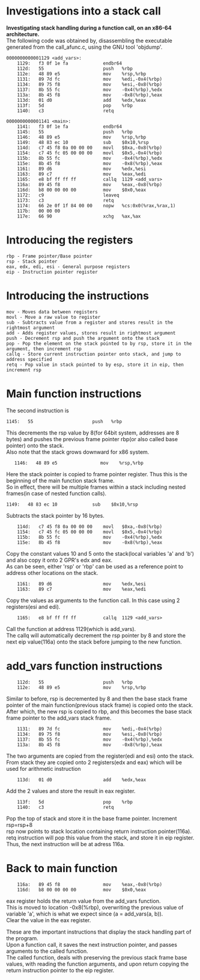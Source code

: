 # Investigations into a stack call

**Investigating stack handling during a function call, on an x86-64 architecture.** <br>
The following code was obtained by, disassembling the executable generated from the call\_afunc.c, using the GNU tool 'objdump'.
```
0000000000001129 <add_vars>:
    1129:	f3 0f 1e fa          	endbr64
    112d:	55                   	push   %rbp
    112e:	48 89 e5             	mov    %rsp,%rbp
    1131:	89 7d fc             	mov    %edi,-0x4(%rbp)
    1134:	89 75 f8             	mov    %esi,-0x8(%rbp)
    1137:	8b 55 fc             	mov    -0x4(%rbp),%edx
    113a:	8b 45 f8             	mov    -0x8(%rbp),%eax
    113d:	01 d0                	add    %edx,%eax
    113f:	5d                   	pop    %rbp
    1140:	c3                   	retq

0000000000001141 <main>:
    1141:	f3 0f 1e fa          	endbr64
    1145:	55                   	push   %rbp
    1146:	48 89 e5             	mov    %rsp,%rbp
    1149:	48 83 ec 10          	sub    $0x10,%rsp
    114d:	c7 45 f8 0a 00 00 00 	movl   $0xa,-0x8(%rbp)
    1154:	c7 45 fc 05 00 00 00 	movl   $0x5,-0x4(%rbp)
    115b:	8b 55 fc             	mov    -0x4(%rbp),%edx
    115e:	8b 45 f8             	mov    -0x8(%rbp),%eax
    1161:	89 d6                	mov    %edx,%esi
    1163:	89 c7                	mov    %eax,%edi
    1165:	e8 bf ff ff ff       	callq  1129 <add_vars>
    116a:	89 45 f8             	mov    %eax,-0x8(%rbp)
    116d:	b8 00 00 00 00       	mov    $0x0,%eax
    1172:	c9                   	leaveq
    1173:	c3                   	retq
    1174:	66 2e 0f 1f 84 00 00 	nopw   %cs:0x0(%rax,%rax,1)
    117b:	00 00 00
    117e:	66 90                	xchg   %ax,%ax
```

# Introducing the registers

```
rbp - Frame pointer/Base pointer
rsp - Stack pointer
eax, edx, edi, esi - General purpose registers
eip - Instruction pointer register
```

# Introducing the instructions
```
mov - Moves data between registers
movl - Move a raw value to register
sub - Subtracts value from a register and stores result in the rightmost argument
add - Adds register values, stores result in rightmost argument
push - Decrement rsp and push the argument onto the stack
pop - Pop the element on the stack pointed to by rsp, store it in the argument, then increment rsp 
callq - Store current instruction pointer onto stack, and jump to address specified
retq - Pop value in stack pointed to by esp, store it in eip, then increment rsp

```
# Main function instructions

The second instruction is 
```
1145:   55                      push   %rbp
```
This  decrements the rsp value by 8(for 64bit system, addresses are 8 bytes) and pushes the previous frame pointer rbp(or also called base pointer) onto the stack.<br>
Also note that the stack grows downward for x86 system. <br>

```
   1146:   48 89 e5                mov    %rsp,%rbp
```
Here the stack pointer is copied to frame pointer register. Thus this is the beginning of the main function stack frame. <br>
So in effect, there will be multiple frames within a stack including nested frames(in case of nested function calls).

```
1149:   48 83 ec 10             sub    $0x10,%rsp
```
Subtracts the stack pointer by 16 bytes.

```
    114d:	c7 45 f8 0a 00 00 00 	movl   $0xa,-0x8(%rbp)
    1154:	c7 45 fc 05 00 00 00 	movl   $0x5,-0x4(%rbp)
    115b:	8b 55 fc             	mov    -0x4(%rbp),%edx
    115e:	8b 45 f8             	mov    -0x8(%rbp),%eax

```
Copy the constant values 10 and 5 onto the stack(local variables 'a' and 'b') and also copy it onto 2 GPR's edx and eax. <br>
As can be seen, either 'rsp' or 'rbp' can be used as a reference point to address other locations on the stack. 

```
    1161:	89 d6                	mov    %edx,%esi
    1163:	89 c7                	mov    %eax,%edi
```
Copy the values as arguments to the function call. In this case using 2 registers(esi and edi).

```
    1165:	e8 bf ff ff ff       	callq  1129 <add_vars>
```
Call the function at address 1129(which is add\_vars). <br>
The callq will automatically decrement the rsp pointer by 8 and store the next eip value(116a) onto the stack before jumping to the new function.

# add\_vars function instructions

```
    112d:	55                   	push   %rbp
    112e:	48 89 e5             	mov    %rsp,%rbp
```
Similar to before, rsp is decremented by 8 and then the base stack frame pointer of the main function(previous stack frame) is copied onto the stack.<br>
After which, the new rsp is copied to rbp, and this becomes the base stack frame pointer to the add\_vars stack frame.

```
    1131:	89 7d fc             	mov    %edi,-0x4(%rbp)
    1134:	89 75 f8             	mov    %esi,-0x8(%rbp)
    1137:	8b 55 fc             	mov    -0x4(%rbp),%edx
    113a:	8b 45 f8             	mov    -0x8(%rbp),%eax
```
The two arguments are copied from the register(edi and esi) onto the stack. <br>
From stack they are copied onto 2 registers(edx and eax) which will be used for arithmetic instruction

```
    113d:	01 d0                	add    %edx,%eax
```
Add the 2 values and store the result in eax register.
```
    113f:	5d                   	pop    %rbp
    1140:	c3                   	retq
```
Pop the top of stack and store it in the base frame pointer. Increment rsp=rsp+8 <br>
rsp now points to stack location containing return instruction pointer(116a). <br>
retq instruction will pop this value from the stack, and store it in eip register.  <br>
Thus, the next instruction will be at adress 116a.

# Back to main function
```
    116a:	89 45 f8             	mov    %eax,-0x8(%rbp)
    116d:	b8 00 00 00 00       	mov    $0x0,%eax
```
eax register holds the return value from the add\_vars function. <br>
This is moved to location -0x8(%rbp), overwriting the previous value of variable 'a', which is what we expect since (a = add\_vars(a, b)). <br>
Clear the value in the eax register. <br>

These are the important instructions that display the stack handling part of the program. <br>
Upon a function call, it saves the next instruction pointer, and passes arguments to the called function. <br>
The called function, deals with preserving the previous stack frame base values, with reading the function arguments, and upon return copying the return instruction pointer to the eip register. 

